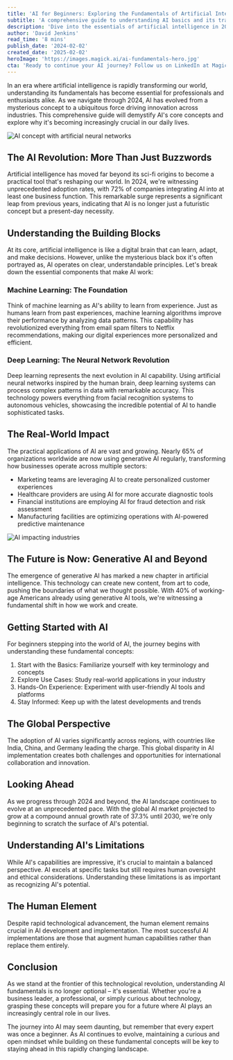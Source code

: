 ```yaml
---
title: 'AI for Beginners: Exploring the Fundamentals of Artificial Intelligence'
subtitle: 'A comprehensive guide to understanding AI basics and its transformative impact'
description: 'Dive into the essentials of artificial intelligence in 2024, from machine learning foundations to real-world applications. Learn how AI is transforming industries and what it means for beginners entering the field. With 72% of companies now using AI, understanding these fundamentals has become crucial for professional success.'
author: 'David Jenkins'
read_time: '8 mins'
publish_date: '2024-02-02'
created_date: '2025-02-02'
heroImage: 'https://images.magick.ai/ai-fundamentals-hero.jpg'
cta: 'Ready to continue your AI journey? Follow us on LinkedIn at MagickAI to join a community of forward-thinking professionals and stay updated on the latest AI developments and insights.'
---
```


In an era where artificial intelligence is rapidly transforming our world, understanding its fundamentals has become essential for professionals and enthusiasts alike. As we navigate through 2024, AI has evolved from a mysterious concept to a ubiquitous force driving innovation across industries. This comprehensive guide will demystify AI's core concepts and explore why it's becoming increasingly crucial in our daily lives.

![AI concept with artificial neural networks](https://i.magick.ai/PIXE/1738498098924_magick_img.webp)

## The AI Revolution: More Than Just Buzzwords

Artificial intelligence has moved far beyond its sci-fi origins to become a practical tool that's reshaping our world. In 2024, we're witnessing unprecedented adoption rates, with 72% of companies integrating AI into at least one business function. This remarkable surge represents a significant leap from previous years, indicating that AI is no longer just a futuristic concept but a present-day necessity.

## Understanding the Building Blocks

At its core, artificial intelligence is like a digital brain that can learn, adapt, and make decisions. However, unlike the mysterious black box it's often portrayed as, AI operates on clear, understandable principles. Let's break down the essential components that make AI work:

### Machine Learning: The Foundation

Think of machine learning as AI's ability to learn from experience. Just as humans learn from past experiences, machine learning algorithms improve their performance by analyzing data patterns. This capability has revolutionized everything from email spam filters to Netflix recommendations, making our digital experiences more personalized and efficient.

### Deep Learning: The Neural Network Revolution

Deep learning represents the next evolution in AI capability. Using artificial neural networks inspired by the human brain, deep learning systems can process complex patterns in data with remarkable accuracy. This technology powers everything from facial recognition systems to autonomous vehicles, showcasing the incredible potential of AI to handle sophisticated tasks.

## The Real-World Impact

The practical applications of AI are vast and growing. Nearly 65% of organizations worldwide are now using generative AI regularly, transforming how businesses operate across multiple sectors:

- Marketing teams are leveraging AI to create personalized customer experiences
- Healthcare providers are using AI for more accurate diagnostic tools
- Financial institutions are employing AI for fraud detection and risk assessment
- Manufacturing facilities are optimizing operations with AI-powered predictive maintenance

![AI impacting industries](https://i.magick.ai/PIXE/1738498098928_magick_img.webp)

## The Future is Now: Generative AI and Beyond

The emergence of generative AI has marked a new chapter in artificial intelligence. This technology can create new content, from art to code, pushing the boundaries of what we thought possible. With 40% of working-age Americans already using generative AI tools, we're witnessing a fundamental shift in how we work and create.

## Getting Started with AI

For beginners stepping into the world of AI, the journey begins with understanding these fundamental concepts:

1. Start with the Basics: Familiarize yourself with key terminology and concepts
2. Explore Use Cases: Study real-world applications in your industry
3. Hands-On Experience: Experiment with user-friendly AI tools and platforms
4. Stay Informed: Keep up with the latest developments and trends

## The Global Perspective

The adoption of AI varies significantly across regions, with countries like India, China, and Germany leading the charge. This global disparity in AI implementation creates both challenges and opportunities for international collaboration and innovation.

## Looking Ahead

As we progress through 2024 and beyond, the AI landscape continues to evolve at an unprecedented pace. With the global AI market projected to grow at a compound annual growth rate of 37.3% until 2030, we're only beginning to scratch the surface of AI's potential.

## Understanding AI's Limitations

While AI's capabilities are impressive, it's crucial to maintain a balanced perspective. AI excels at specific tasks but still requires human oversight and ethical considerations. Understanding these limitations is as important as recognizing AI's potential.

## The Human Element

Despite rapid technological advancement, the human element remains crucial in AI development and implementation. The most successful AI implementations are those that augment human capabilities rather than replace them entirely.

## Conclusion

As we stand at the frontier of this technological revolution, understanding AI fundamentals is no longer optional – it's essential. Whether you're a business leader, a professional, or simply curious about technology, grasping these concepts will prepare you for a future where AI plays an increasingly central role in our lives.

The journey into AI may seem daunting, but remember that every expert was once a beginner. As AI continues to evolve, maintaining a curious and open mindset while building on these fundamental concepts will be key to staying ahead in this rapidly changing landscape.